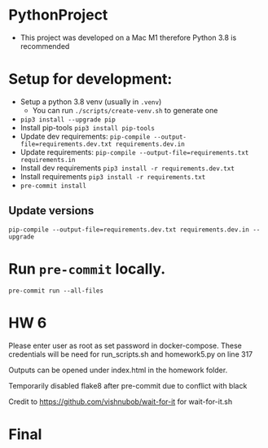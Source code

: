 # PythonProject

- This project was developed on a Mac M1 therefore Python 3.8 is recommended

# Setup for development:

- Setup a python 3.8 venv (usually in `.venv`)
  - You can run `./scripts/create-venv.sh` to generate one
- `pip3 install --upgrade pip`
- Install pip-tools `pip3 install pip-tools`
- Update dev requirements: `pip-compile --output-file=requirements.dev.txt requirements.dev.in`
- Update requirements: `pip-compile --output-file=requirements.txt requirements.in`
- Install dev requirements `pip3 install -r requirements.dev.txt`
- Install requirements `pip3 install -r requirements.txt`
- `pre-commit install`

## Update versions

`pip-compile --output-file=requirements.dev.txt requirements.dev.in --upgrade`

# Run `pre-commit` locally.

`pre-commit run --all-files`

# HW 6

Please enter user as root as set password in docker-compose.
These credentials will be need for run_scripts.sh and homework5.py on line 317

Outputs can be opened under index.html in the homework folder.

Temporarily disabled flake8 after pre-commit due to conflict with black

Credit to https://github.com/vishnubob/wait-for-it for wait-for-it.sh

# Final
